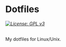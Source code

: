 # Dotfiles

###### [![License: GPL v3](https://img.shields.io/github/license/Tomoghno/dotfiles?color=169D82&label=License&logoColor=f6f6f6)](http://www.gnu.org/licenses/gpl-3.0)
My dotfiles for Linux/Unix.